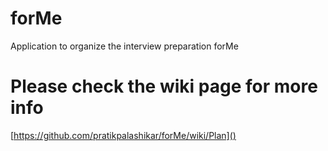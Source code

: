 # forMe
Application to organize the interview preparation forMe


# Please check the wiki page for more info

[https://github.com/pratikpalashikar/forMe/wiki/Plan]()